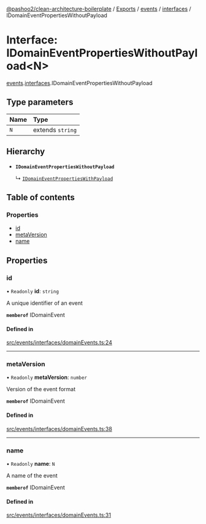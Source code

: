 [@pashoo2/clean-architecture-boilerplate](../README.md) / [Exports](../modules.md) / [events](../modules/events.md) / [interfaces](../modules/events.interfaces.md) / IDomainEventPropertiesWithoutPayload

# Interface: IDomainEventPropertiesWithoutPayload<N\>

[events](../modules/events.md).[interfaces](../modules/events.interfaces.md).IDomainEventPropertiesWithoutPayload

## Type parameters

| Name | Type |
| :------ | :------ |
| `N` | extends `string` |

## Hierarchy

- **`IDomainEventPropertiesWithoutPayload`**

  ↳ [`IDomainEventPropertiesWithPayload`](events.interfaces.idomaineventpropertieswithpayload.md)

## Table of contents

### Properties

- [id](events.interfaces.idomaineventpropertieswithoutpayload.md#id)
- [metaVersion](events.interfaces.idomaineventpropertieswithoutpayload.md#metaversion)
- [name](events.interfaces.idomaineventpropertieswithoutpayload.md#name)

## Properties

### id

• `Readonly` **id**: `string`

A unique identifier of an event

**`memberof`** IDomainEvent

#### Defined in

[src/events/interfaces/domainEvents.ts:24](https://github.com/pashoo2/clean-architecture-boilerplate/blob/88f8e3d/src/events/interfaces/domainEvents.ts#L24)

___

### metaVersion

• `Readonly` **metaVersion**: `number`

Version of the event format

**`memberof`** IDomainEvent

#### Defined in

[src/events/interfaces/domainEvents.ts:38](https://github.com/pashoo2/clean-architecture-boilerplate/blob/88f8e3d/src/events/interfaces/domainEvents.ts#L38)

___

### name

• `Readonly` **name**: `N`

A name of the event

**`memberof`** IDomainEvent

#### Defined in

[src/events/interfaces/domainEvents.ts:31](https://github.com/pashoo2/clean-architecture-boilerplate/blob/88f8e3d/src/events/interfaces/domainEvents.ts#L31)
